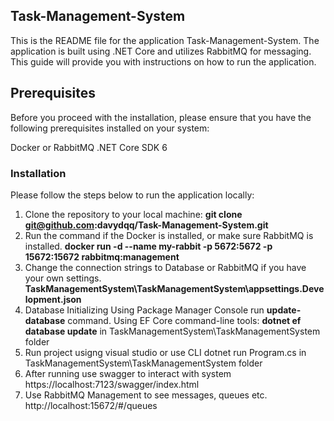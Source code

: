 ## Task-Management-System
This is the README file for the application Task-Management-System. The application is built using .NET Core and utilizes RabbitMQ for messaging. This guide will provide you with instructions on how to run the application.
## Prerequisites
Before you proceed with the installation, please ensure that you have the following prerequisites installed on your system:

Docker or RabbitMQ
.NET Core SDK 6

### Installation
Please follow the steps below to run the application locally:

1. Clone the repository to your local machine:
**git clone git@github.com:davydqq/Task-Management-System.git**
2.  Run the command if the Docker is installed, or make sure RabbitMQ is installed.
**docker run -d --name my-rabbit -p 5672:5672 -p 15672:15672 rabbitmq:management**
3. Change the connection strings to Database or RabbitMQ if you have your own settings.
**TaskManagementSystem\TaskManagementSystem\appsettings.Development.json**
4. Database Initializing
Using Package Manager Console run **update-database** command.
Using EF Core command-line tools: **dotnet ef database update** in TaskManagementSystem\TaskManagementSystem folder
5. Run project usigng visual studio or use CLI dotnet run Program.cs in TaskManagementSystem\TaskManagementSystem folder
6. After running use swagger to interact with system 
https://localhost:7123/swagger/index.html
7. Use RabbitMQ Management to see messages, queues etc.
http://localhost:15672/#/queues
